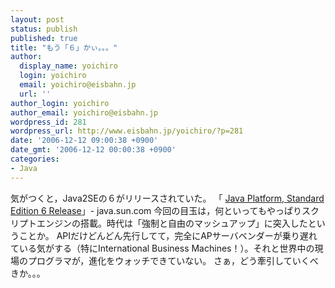 ```yaml
---
layout: post
status: publish
published: true
title: "もう「６」かぃ。。。"
author:
  display_name: yoichiro
  login: yoichiro
  email: yoichiro@eisbahn.jp
  url: ''
author_login: yoichiro
author_email: yoichiro@eisbahn.jp
wordpress_id: 281
wordpress_url: http://www.eisbahn.jp/yoichiro/?p=281
date: '2006-12-12 09:00:38 +0900'
date_gmt: '2006-12-12 00:00:38 +0900'
categories:
- Java
---
```


気がつくと，Java2SEの６がリリースされていた。
「
[Java Platform, Standard Edition 6 Release](http://java.sun.com/javase/6/)」- java.sun.com
今回の目玉は，何といってもやっぱりスクリプトエンジンの搭載。時代は「強制と自由のマッシュアップ」に突入したということか。
APIだけどんどん先行してて，完全にAPサーバベンダーが乗り遅れている気がする（特にInternational Business Machines！）。それと世界中の現場のプログラマが，進化をウォッチできていない。
さぁ，どう牽引していくべきか。。。
